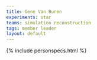 ```yaml
---
title: Gene Van Buren
experiments: star
teams: simulation reconstruction
tags: member leader
layout: default
---
```


{% include personspecs.html %}
